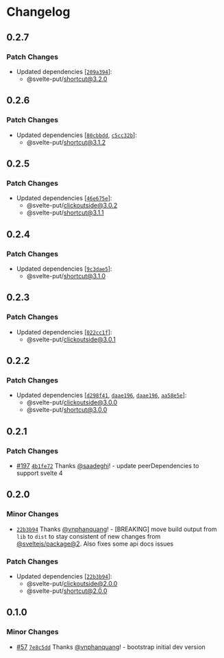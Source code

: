 # Changelog

## 0.2.7

### Patch Changes

- Updated dependencies [[`209a394`](https://github.com/vnphanquang/svelte-put/commit/209a39412537938108e0f59eaff371bf793d1496)]:
  - @svelte-put/shortcut@3.2.0

## 0.2.6

### Patch Changes

- Updated dependencies [[`80cbbdd`](https://github.com/vnphanquang/svelte-put/commit/80cbbdd7dbf4003a8f9d337300b8b60652bbe229), [`c5cc32b`](https://github.com/vnphanquang/svelte-put/commit/c5cc32b2f153fbfd8a2e193ee24c651cc93024d6)]:
  - @svelte-put/shortcut@3.1.2

## 0.2.5

### Patch Changes

- Updated dependencies [[`46e675e`](https://github.com/vnphanquang/svelte-put/commit/46e675e05e87ca042af231cd059dc944cd6080d5)]:
  - @svelte-put/clickoutside@3.0.2
  - @svelte-put/shortcut@3.1.1

## 0.2.4

### Patch Changes

- Updated dependencies [[`9c3dae5`](https://github.com/vnphanquang/svelte-put/commit/9c3dae54138b56db5a9af6343801d877bfc997be)]:
  - @svelte-put/shortcut@3.1.0

## 0.2.3

### Patch Changes

- Updated dependencies [[`022cc1f`](https://github.com/vnphanquang/svelte-put/commit/022cc1ff9550ced3939dd74b8c2a0333cd6a2d0c)]:
  - @svelte-put/clickoutside@3.0.1

## 0.2.2

### Patch Changes

- Updated dependencies [[`d298f41`](https://github.com/vnphanquang/svelte-put/commit/d298f417280160d9d3ed3ace7b30db3d0357ff0e), [`daae196`](https://github.com/vnphanquang/svelte-put/commit/daae196cbe917ac11a7ab105b30e561e0d05f5c6), [`daae196`](https://github.com/vnphanquang/svelte-put/commit/daae196cbe917ac11a7ab105b30e561e0d05f5c6), [`aa58e5e`](https://github.com/vnphanquang/svelte-put/commit/aa58e5e2d2294ce94deda01bc3ac8d2406c22ab7)]:
  - @svelte-put/clickoutside@3.0.0
  - @svelte-put/shortcut@3.0.0

## 0.2.1

### Patch Changes

- [#197](https://github.com/vnphanquang/svelte-put/pull/197) [`4b1fe72`](https://github.com/vnphanquang/svelte-put/commit/4b1fe7223895ce3022b58ef711487af60ba76a76) Thanks [@saadeghi](https://github.com/saadeghi)! - update peerDependencies to support svelte 4

## 0.2.0

### Minor Changes

- [`22b3b94`](https://github.com/vnphanquang/svelte-put/commit/22b3b94c74d58f5e8f2c826d0d4a9bd15b45fa94) Thanks [@vnphanquang](https://github.com/vnphanquang)! - [BREAKING] move build output from `lib` to `dist` to stay consistent of new changes from [@sveltejs/package@2](https://github.com/sveltejs/kit/releases/tag/%40sveltejs/package%402.0.0). Also fixes some api docs issues

### Patch Changes

- Updated dependencies [[`22b3b94`](https://github.com/vnphanquang/svelte-put/commit/22b3b94c74d58f5e8f2c826d0d4a9bd15b45fa94)]:
  - @svelte-put/clickoutside@2.0.0
  - @svelte-put/shortcut@2.0.0

## 0.1.0

### Minor Changes

- [#57](https://github.com/vnphanquang/svelte-put/pull/57) [`7e8c5dd`](https://github.com/vnphanquang/svelte-put/commit/7e8c5dd91dbe258b40f55ea7028b359c39570b2e) Thanks [@vnphanquang](https://github.com/vnphanquang)! - bootstrap initial dev version

